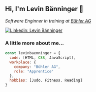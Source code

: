 <h2> Hi, I'm Levin Bänninger 👋</h2>
<p><em>Software Enginner in training at <a href="https://buhlergroup.com">Bühler AG</a></em></p>

[![Linkedin: Levin Bänninger](https://img.shields.io/badge/-Levin%20Bänninger-blue?style=flat-square&logo=Linkedin&logoColor=white&link=https://www.linkedin.com/in/levinbaenninger/)](https://www.linkedin.com/in/levinbaenninger/)
              

### A little more about me...  

```javascript
const levinbaenninger = {
  code: [HTML, CSS, JavaScript],
  workplace: {
    company: "Bühler AG",
    role: "Apprentice"
  },
  hobbies: [Judo, Fitness, Reading]
}
```
